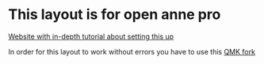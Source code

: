 # This layout is for open anne pro

[Website with in-depth tutorial about setting this up](https://openannepro.github.io/)

In order for this layout to work without errors you have to use this [QMK fork](https://github.com/OpenAnnePro/qmk_firmware)